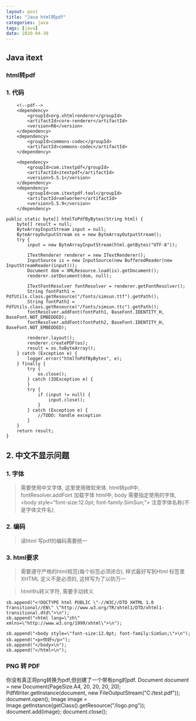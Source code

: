 ```yaml
---
layout: post
title: "Java html转pdf"
categories: java
tags: [java]
date: 2020-04-30
---
```


## Java itext

### html转pdf

### 1. 代码

    	<!--pdf-->
		<dependency>
			<groupId>org.xhtmlrenderer</groupId>
			<artifactId>core-renderer</artifactId>
			<version>R8</version>
		</dependency>
		<dependency>
			<groupId>commons-codec</groupId>
			<artifactId>commons-codec</artifactId>
		</dependency>
		
		<dependency>
			<groupId>com.itextpdf</groupId>
			<artifactId>itextpdf</artifactId>
			<version>5.5.1</version>
		</dependency>
		<dependency>
			<groupId>com.itextpdf.tool</groupId>
			<artifactId>xmlworker</artifactId>
			<version>5.5.9</version>
		</dependency>

    public static byte[] htmlToPdfByBytes(String html) {
        byte[] result = null;
        ByteArrayInputStream input = null;
        ByteArrayOutputStream os = new ByteArrayOutputStream();
        try {
            input = new ByteArrayInputStream(html.getBytes("UTF-8"));

            ITextRenderer renderer = new ITextRenderer();
            InputSource is = new InputSource(new BufferedReader(new InputStreamReader(input)));
            Document dom = XMLResource.load(is).getDocument();
            renderer.setDocument(dom, null);

            ITextFontResolver fontResolver = renderer.getFontResolver();
            String fontPath1 = PdfUtils.class.getResource("/fonts/simsun.ttf").getPath();
            String fontPath2 = PdfUtils.class.getResource("/fonts/simsun.ttc").getPath();
            fontResolver.addFont(fontPath1, BaseFont.IDENTITY_H, BaseFont.NOT_EMBEDDED);
            fontResolver.addFont(fontPath2, BaseFont.IDENTITY_H, BaseFont.NOT_EMBEDDED);

            renderer.layout();
            renderer.createPDF(os);
            result = os.toByteArray();
        } catch (Exception e) {
            logger.error("htmlToPdfByBytes", e);
        } finally {
            try {
                os.close();
            } catch (IOException e) {
            }
            try {
                if (input != null) {
                    input.close();
                }
            } catch (Exception e) {
                //TODO: handle exception
            }
        }
        return result;
    }

## 2. 中文不显示问题

### 1. 字体

> 需要使用中文字体, 这里使用微软宋体. 
> html转pdf中, fontResolver.addFont  加载字体
> html中, body 需要指定使用的字体, <body style=\"font-size:12.0pt; font-family:SimSun;\">
> 注意字体名称(不是字体文件名), 

### 2. 编码

> 读html 写pdf的编码需要统一

### 3. html要求

> 需要遵守严格的html规范(每个标签必须闭合), 样式最好写到Html 标签里
> XHTML 定义不是必须的, 这样写为了以防万一

> html中`&`转义字符, 需要手动转义

    sb.append("<!DOCTYPE html PUBLIC \"-//W3C//DTD XHTML 1.0 Transitional//EN\" \"http://www.w3.org/TR/xhtml1/DTD/xhtml1-transitional.dtd\">\n");
    sb.append("<html lang=\"zh\" xmlns=\"http://www.w3.org/1999/xhtml\">\n");

    sb.append("<body style=\"font-size:12.0pt; font-family:SimSun;\">\n");
    sb.append("<p>你好</p>");
    sb.append("</body>\n");
    sb.append("</html>\n");

### PNG 转 PDF

你没有真正将png转换为pdf,但创建了一个带有png的pdf.
    Document document = new Document(PageSize.A4, 20, 20, 20, 20);
    PdfWriter.getInstance(document, new FileOutputStream("C:/test.pdf"));
    document.open();
    Image image = Image.getInstance(getClass().getResource("/logo.png"));
    document.add(image);
    document.close();

